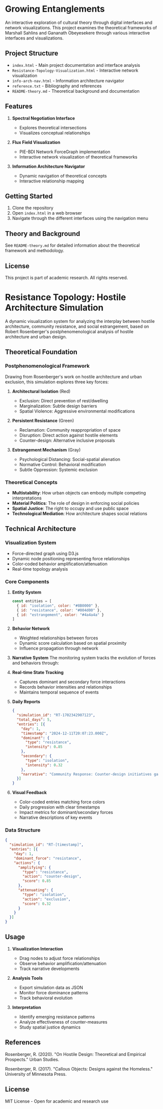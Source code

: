 # Growing Entanglements

An interactive exploration of cultural theory through digital interfaces and network visualizations. This project examines the theoretical frameworks of Marshall Sahlins and Gananath Obeyesekere through various interactive interfaces and visualizations.

## Project Structure

- `index.html` - Main project documentation and interface analysis
- `Resistance-Topology-Visualization.html` - Interactive network visualization
- `info-arch-nav.html` - Information architecture navigator
- `reference.txt` - Bibliography and references
- `README-theory.md` - Theoretical background and documentation

## Features

1. **Spectral Negotiation Interface**
   - Explores theoretical intersections
   - Visualizes conceptual relationships

2. **Flux Field Visualization**
   - PIE-BDI Network ForceGraph implementation
   - Interactive network visualization of theoretical frameworks

3. **Information Architecture Navigator**
   - Dynamic navigation of theoretical concepts
   - Interactive relationship mapping

## Getting Started

1. Clone the repository
2. Open `index.html` in a web browser
3. Navigate through the different interfaces using the navigation menu

## Theory and Background

See `README-theory.md` for detailed information about the theoretical framework and methodology.

## License

This project is part of academic research. All rights reserved.

# Resistance Topology: Hostile Architecture Simulation

A dynamic visualization system for analyzing the interplay between hostile architecture, community resistance, and social estrangement, based on Robert Rosenberger's postphenomenological analysis of hostile architecture and urban design.

## Theoretical Foundation

### Postphenomenological Framework
Drawing from Rosenberger's work on hostile architecture and urban exclusion, this simulation explores three key forces:

1. **Architectural Isolation** (Red)
   - Exclusion: Direct prevention of rest/dwelling
   - Marginalization: Subtle design barriers
   - Spatial Violence: Aggressive environmental modifications

2. **Persistent Resistance** (Green)
   - Reclamation: Community reappropriation of space
   - Disruption: Direct action against hostile elements
   - Counter-design: Alternative inclusive proposals

3. **Estrangement Mechanism** (Gray)
   - Psychological Distancing: Social-spatial alienation
   - Normative Control: Behavioral modification
   - Subtle Oppression: Systemic exclusion

### Theoretical Concepts
- **Multistability**: How urban objects can embody multiple competing interpretations
- **Material Politics**: The role of design in enforcing social policies
- **Spatial Justice**: The right to occupy and use public space
- **Technological Mediation**: How architecture shapes social relations

## Technical Architecture

### Visualization System
- Force-directed graph using D3.js
- Dynamic node positioning representing force relationships
- Color-coded behavior amplification/attenuation
- Real-time topology analysis

### Core Components
1. **Entity System**
   ```javascript
   const entities = [
     { id: "isolation", color: "#8B0000" },
     { id: "resistance", color: "#004d00" },
     { id: "estrangement", color: "#4a4a4a" }
   ]
   ```

2. **Behavior Network**
   - Weighted relationships between forces
   - Dynamic score calculation based on spatial proximity
   - Influence propagation through network

3. **Narrative System**
The monitoring system tracks the evolution of forces and behaviors through:

1. **Real-time State Tracking**
   - Captures dominant and secondary force interactions
   - Records behavior intensities and relationships
   - Maintains temporal sequence of events

2. **Daily Reports**
   ```json
   {
     "simulation_id": "RT-1702342907123",
     "total_days": 5,
     "entries": [{
       "day": 1,
       "timestamp": "2024-12-11T20:07:23.000Z",
       "dominant": {
         "type": "resistance",
         "intensity": 0.85
       },
       "secondary": {
         "type": "isolation",
         "intensity": 0.32
       },
       "narrative": "Community Response: Counter-design initiatives gain momentum..."
     }]
   }
   ```

3. **Visual Feedback**
   - Color-coded entries matching force colors
   - Daily progression with clear timestamps
   - Impact metrics for dominant/secondary forces
   - Narrative descriptions of key events

### Data Structure
```json
{
  "simulation_id": "RT-[timestamp]",
  "entries": [{
    "day": 1,
    "dominant_force": "resistance",
    "actions": {
      "amplifying": {
        "type": "resistance",
        "action": "counter-design",
        "score": 0.85
      },
      "attenuating": {
        "type": "isolation",
        "action": "exclusion",
        "score": 0.32
      }
    }
  }]
}
```

## Usage

1. **Visualization Interaction**
   - Drag nodes to adjust force relationships
   - Observe behavior amplification/attenuation
   - Track narrative developments

2. **Analysis Tools**
   - Export simulation data as JSON
   - Monitor force dominance patterns
   - Track behavioral evolution

3. **Interpretation**
   - Identify emerging resistance patterns
   - Analyze effectiveness of counter-measures
   - Study spatial justice dynamics

## References

Rosenberger, R. (2020). "On Hostile Design: Theoretical and Empirical Prospects." Urban Studies.

Rosenberger, R. (2017). "Callous Objects: Designs against the Homeless." University of Minnesota Press.

## License
MIT License - Open for academic and research use
